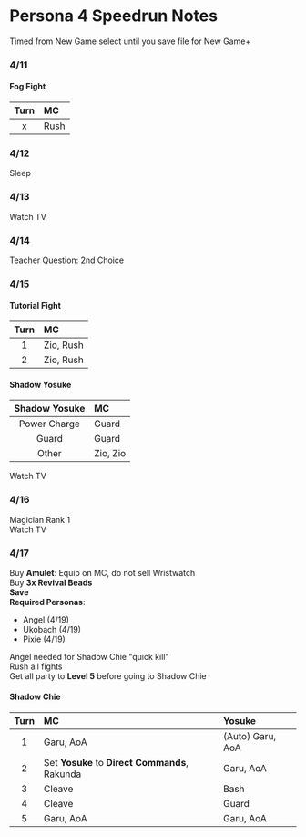 # Persona 4 Speedrun Notes
  
Timed from New Game select until you save file for New Game+  
  
### 4/11
  
#### Fog Fight
| Turn | MC |
| :-: | :-- |
| x | Rush |
  
### 4/12
  
Sleep  

### 4/13
  
Watch TV

### 4/14
  
Teacher Question: 2nd Choice

### 4/15
  
#### Tutorial Fight

| Turn | MC |
| :-: | :-- |
| 1 | Zio, Rush |
| 2 | Zio, Rush |
  
#### Shadow Yosuke
  
| Shadow Yosuke | MC |
| :-: | :-- |
| Power Charge | Guard |
| Guard | Guard |
| Other | Zio, Zio |
  
Watch TV
  
### 4/16

Magician Rank 1  
Watch TV  

### 4/17
  
Buy **Amulet**: Equip on MC, do not sell Wristwatch  
Buy **3x Revival Beads**  
**Save**  
**Required Personas**:  
  
* Angel (4/19)  
* Ukobach (4/19)  
* Pixie (4/19)  
  
Angel needed for Shadow Chie "quick kill"  
Rush all fights  
Get all party to **Level 5** before going to Shadow Chie  
  
#### Shadow Chie

| Turn | MC | Yosuke |
| :-: | :-- | :-- |
| 1 | Garu, AoA | (Auto) Garu, AoA |
| 2 | Set **Yosuke** to **Direct Commands**, Rakunda | Garu, AoA |
| 3 | Cleave | Bash |
| 4 | Cleave | Guard |
| 5 | Garu, AoA | Garu, AoA |
